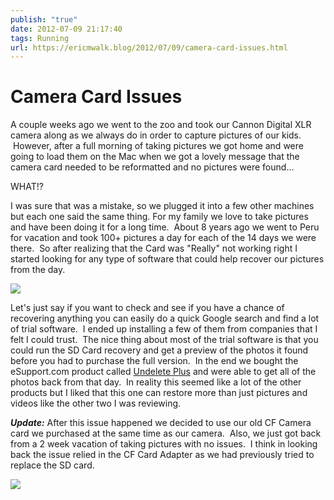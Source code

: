 ```yaml
---
publish: "true"
date: 2012-07-09 21:17:40
tags: Running
url: https://ericmwalk.blog/2012/07/09/camera-card-issues.html
---
```


# Camera Card Issues

A couple weeks ago we went to the zoo and took our Cannon Digital XLR camera along as we always do in order to capture pictures of our kids.  However, after a full morning of taking pictures we got home and were going to load them on the Mac when we got a lovely message that the camera card needed to be reformatted and no pictures were found...

WHAT!?

I was sure that was a mistake, so we plugged it into a few other machines but each one said the same thing. For my family we love to take pictures and have been doing it for a long time.  About 8 years ago we went to Peru for vacation and took 100+ pictures a day for each of the 14 days we were there.  So after realizing that the Card was "Really" not working right I started looking for any type of software that could help recover our pictures from the day.

![](https://ericmwalk.blog/uploads/2022/ab49f40d0f.jpg)

Let's just say if you want to check and see if you have a chance of recovering anything you can easily do a quick Google search and find a lot of trial software.  I ended up installing a few of them from companies that I felt I could trust.  The nice thing about most of the trial software is that you could run the SD Card recovery and get a preview of the photos it found before you had to purchase the full version.  In the end we bought the eSupport.com product called <a href="http://undeleteplus.com/?ref=854">Undelete Plus</a> and were able to get all of the photos back from that day.  In reality this seemed like a lot of the other products but I liked that this one can restore more than just pictures and videos like the other two I was reviewing.

<em><strong>Update:</strong> </em>After this issue happened we decided to use our old CF Camera card we purchased at the same time as our camera.  Also, we just got back from a 2 week vacation of taking pictures with no issues.  I think in looking back the issue relied in the CF Card Adapter as we had previously tried to replace the SD card.

![](https://ericmwalk.blog/uploads/2022/0fbac88cb2.jpg)
